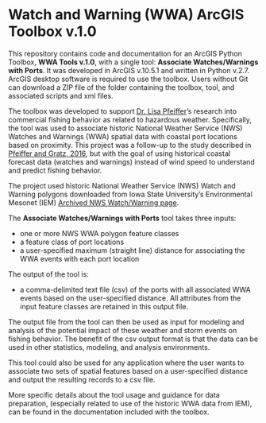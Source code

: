 # Watch and Warning (WWA) ArcGIS Toolbox v.1.0

This repository contains code and documentation for an ArcGIS Python Toolbox, __WWA Tools v.1.0__, with a single tool:  __Associate Watches/Warnings with Ports__. It was developed in ArcGIS v.10.5.1 and written in Python v.2.7.   ArcGIS desktop software is required to use the toolbox.  Users without Git can download a ZIP file of the folder containing the toolbox, tool, and associated scripts and xml files.  

The toolbox was developed to support [Dr. Lisa Pfeiffer](https://www.nwfsc.noaa.gov/contact/display_staffprofile.cfm?staffid=3040)’s research into commercial fishing behavior as related to hazardous weather.  Specifically, the tool was used to associate historic National Weather Service (NWS) Watches and Warnings (WWA) spatial data with coastal port locations based on proximity.   This project was a follow-up to the study described in [Pfeiffer and Gratz, 2016](https://doi.org/10.1073/pnas.1509456113), but with the goal of using historical coastal forecast data (watches and warnings) instead of wind speed to understand and predict fishing behavior.

The project used historic National Weather Service (NWS) Watch and Warning polygons downloaded from Iowa State University’s Environmental Mesonet (IEM) [Archived NWS Watch/Warning page](https://mesonet.agron.iastate.edu/request/gis/watchwarn.phtml). 

The __Associate Watches/Warnings with Ports__ tool takes three inputs:
* one or more NWS WWA polygon feature classes 
* a feature class of port locations
* a user-specified maximum (straight line) distance for associating the WWA events with each port location

The output of the tool is:
* a comma-delimited text file (csv) of the ports with all associated WWA events based on the user-specified distance.  All attributes from the input feature classes are retained in this output file.

The output file from the tool can then be used as input for modeling and analysis of the potential impact of these weather and storm events on fishing behavior.   The benefit of the csv output format is that the data can be used in other statistics, modeling, and analysis environments.

This tool could also be used for any application where the user wants to associate two sets of spatial features based on a user-specified distance and output the resulting records to a csv file.

More specific details about the tool usage and guidance for data preparation, (especially related to use of the historic WWA data from IEM), can be found in the documentation included with the toolbox.
